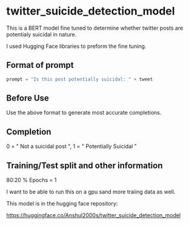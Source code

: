 # twitter_suicide_detection_model

This is a BERT model fine tuned to determine whether twitter posts are potentialy suicidal in nature.


I used Hugging Face libraries to preform the fine tuning.


## Format of prompt  

```python
prompt = "Is this post potentially suicidal: " + tweet
```

## Before Use
Use the above format to generate most accurate completions.

## Completion
0 = " Not a suicidal post ", 
1 = " Potentially Suicidal "

## Training/Test split and other information

80:20 %
Epochs = 1

I want to be able to run this on a gpu sand more traiing data as well.

This model is in the hugging face repository:

https://huggingface.co/Anshul2000s/twitter_suicide_detection_model

